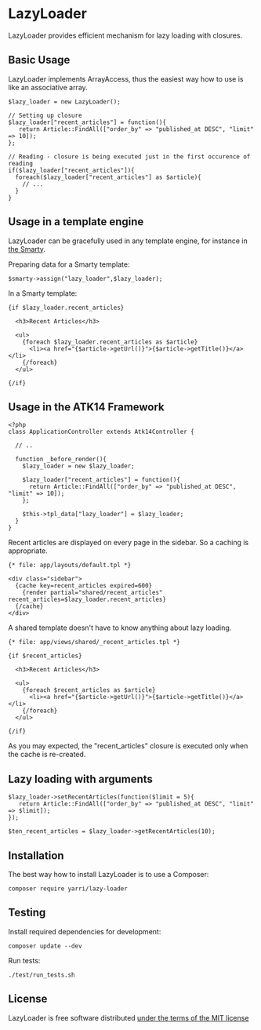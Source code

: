 LazyLoader
==========

LazyLoader provides efficient mechanism for lazy loading with closures.

Basic Usage
-----------

LazyLoader implements ArrayAccess, thus the easiest way how to use is like an associative array.

    $lazy_loader = new LazyLoader();

    // Setting up closure
    $lazy_loader["recent_articles"] = function(){
       return Article::FindAll(["order_by" => "published_at DESC", "limit" => 10]);
    };

    // Reading - closure is being executed just in the first occurence of reading
    if($lazy_loader["recent_articles"]){
      foreach($lazy_loader["recent_articles"] as $article){
        // ...
      }
    }

Usage in a template engine
--------------------------

LazyLoader can be gracefully used in any template engine, for instance in [the Smarty](http://www.smarty.net/).

Preparing data for a Smarty template:

    $smarty->assign("lazy_loader",$lazy_loader);

In a Smarty template:

    {if $lazy_loader.recent_articles}

      <h3>Recent Articles</h3>

      <ul>
        {foreach $lazy_loader.recent_articles as $article}
          <li><a href="{$article->getUrl()}">{$article->getTitle()}</a></li>
        {/foreach}
      </ul>

    {/if}

Usage in the ATK14 Framework
----------------------------
  
    <?php
    class ApplicationController extends Atk14Controller {

      // ..

      function _before_render(){
        $lazy_loader = new $lazy_loader;

        $lazy_loader["recent_articles"] = function(){
          return Article::FindAll(["order_by" => "published_at DESC", "limit" => 10]);
        };

        $this->tpl_data["lazy_loader"] = $lazy_loader;
      }
    }

Recent articles are displayed on every page in the sidebar. So a caching is appropriate.

    {* file: app/layouts/default.tpl *}

    <div class="sidebar">
      {cache key=recent_articles expired=600}
        {render partial="shared/recent_articles" recent_articles=$lazy_loader.recent_articles}
      {/cache}
    </div>

A shared template doesn't have to know anything about lazy loading.

    {* file: app/views/shared/_recent_articles.tpl *}

    {if $recent_articles}

      <h3>Recent Articles</h3>

      <ul>
        {foreach $recent_articles as $article}
          <li><a href="{$article->getUrl()}">{$article->getTitle()}</a></li>
        {/foreach}
      </ul>

    {/if}

As you may expected, the "recent_articles" closure is executed only when the cache is re-created.

Lazy loading with arguments
---------------------------

    $lazy_loader->setRecentArticles(function($limit = 5){
       return Article::FindAll(["order_by" => "published_at DESC", "limit" => $limit]);
    });

    $ten_recent_articles = $lazy_loader->getRecentArticles(10);
 
Installation
------------

The best way how to install LazyLoader is to use a Composer:

    composer require yarri/lazy-loader

Testing
-------

Install required dependencies for development:

    composer update --dev

Run tests:

    ./test/run_tests.sh

License
-------

LazyLoader is free software distributed [under the terms of the MIT license](http://www.opensource.org/licenses/mit-license)

[//]: # ( vim: set ts=2 et: )
